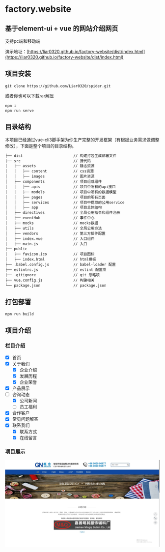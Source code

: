 # factory.website
## 基于element-ui + vue 的网站介绍网页 

支持pc端和移动端

演示地址：[https://liar0320.github.io/factory-website/dist/index.html](https://liar0320.github.io/factory-website/dist/index.html)

## 项目安装
```
git clone https://github.com/Liar0320/spider.git
```
或者你也可以下载rar解压
```
npm i 
npm run serve
```

## 目录结构
本项目已经通过vue-cli3脚手架为你生产完整的开发框架（有根据业务需求做调整修改），下面是整个项目的目录结构。
```bash
├── dist                       // 构建打包生成部署文件
├── src                        // 源代码
│   ├── assets                 // 静态资源
│   │   ├── content            // css资源
│   │   ├── images             // 图片资源
│   ├── components             // 项目组成组件
│   │   ├── apis               // 项目中所有的api接口
│   │   ├── models             // 项目中所有的数据模型
│   │   ├── pages              // 项目的所有页面
│   │   ├── services           // 项目中提取的公用service
│   │   ├── app                // 项目总体结构
│   ├── directives             // 全局公用指令和组件注册
│   ├── eventHub               // 事件中心
│   ├── mocks                  // mocks数据
│   ├── utils                  // 全局公用方法
│   ├── vendors                // 第三方插件配置
│   ├── index.vue              // 入口组件
│   ├── main.js                // 入口
├── public                    
│   ├── favicon.ico            // 项目图标    
│   ├── index.html             // html模板    
├── .babel.config.js           // babel-loader 配置
├── eslintrc.js                // eslint 配置项
├── .gitignore                 // git 忽略项
├── vue.config.js              // 构建相关
└── package.json               // package.json
```
## 打包部署
```bash
npm run build
```
## 项目介绍
### 栏目介绍
- [x] 首页
- [x] 关于我们  
   - [x] 企业介绍
   - [x] 发展历程
   - [x] 企业荣誉 
- [x] 产品展示
- [ ] 咨询动态
    - [x] 公司新闻
    - [ ] 员工福利
- [x] 合作客户
- [x] 常见问题解答
- [x] 联系我们
    - [x] 联系方式
    - [x] 在线留言

### 项目展示
![首页](res/home.jpg)